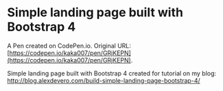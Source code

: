 # Simple landing page built with Bootstrap 4

A Pen created on CodePen.io. Original URL: [https://codepen.io/kaka007/pen/GRjKEPN](https://codepen.io/kaka007/pen/GRjKEPN).

Simple landing page built with Bootstrap 4 created for tutorial on my blog: http://blog.alexdevero.com/build-simple-landing-page-bootstrap-4/
